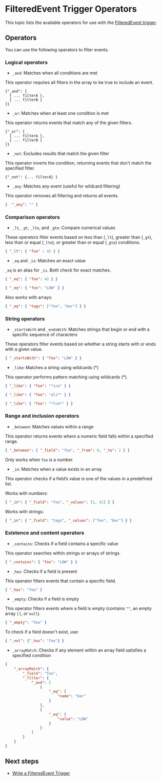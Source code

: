 # FilteredEvent Trigger Operators

This topic lists the available operators for use with the [FilteredEvent trigger](write-filtered-event-trigger.md).

## Operators

You can use the following operators to filter events.

### Logical operators

* `_and`: Matches when all conditions are met

This operator requires all filters in the array to be true to include an event.

```
{"_and": [
  { ... filterA },
  { ... filterB }
]}
```

* `_or`: Matches when at least one condition is met

This operator returns events that match any of the given filters.

```
{"_or": [
  { ... filterA },
  { ... filterB }
]}
```

* `_not`: Excludes results that match the given filter

This operator inverts the condition, returning events that don't match the specified filter.

```
{"_not": {... filterA} }
```

* `_any`: Matches any event (useful for wildcard filtering)

This operator removes all filtering and returns all events.

```json
{  "_any": "" }
```

### Comparison operators

* `_lt`, `_gt`, `_lte`, and `_gte`: Compare numerical values

These operators filter events based on less than (`_lt`), greater than (`_gt`), less than or equal (`_lte`), or greater than or equal (`_gte`) conditions.

```json
{ "_lt": { "foo" : 42 } }
```

* `_eq` and `_is`: Matches an exact value

`_eq` is an alias for `_is`. Both check for exact matches.

```json
{ "_eq": { "foo": 42 } }
```

```json
{ "_eq": { "foo": "LOW" } }
```

Also works with arrays:

```json
{ "_eq": { "tags": ["foo", "bar"] } }
```

### String operators

* `_startsWith` and `_endsWith`: Matches strings that begin or end with a specific sequence of characters

These operators filter events based on whether a string starts with or ends with a given value.

```json
{ "_startsWith": { "foo": "LOW" } }
```

* `_like`: Matches a string using wildcards (*)

This operator performs pattern matching using wildcards (*).

```json
{ "_like": { "foo": "*ice" } }
```

```json
{ "_like": { "foo": "ali*" } }
```

```json
{ "_like": { "foo": "*lce*" } }
```

### Range and inclusion operators

* `_between`: Matches values within a range

This operator returns events where a numeric field falls within a specified range.

```json
{ "_between": { "_field": "foo", "_from": 0, "_to": 2 } }
```

Only works when `foo` is a number.

* `_in`: Matches when a value exists in an array

This operator checks if a field’s value is one of the values in a predefined list.

Works with numbers:

```json
{ "_in": { "_field": "foo", "_values": [1, 42] } }
```

Works with strings:

```json
{ "_in": { "_field": "tags", "_values": ["foo", "bar"] } }
```

### Existence and content operators

* `_contains`: Checks if a field contains a specific value

This operator searches within strings or arrays of strings.

```json
{ "_contains": { "foo": "LOW" } }
```

* `_has`: Checks if a field is present

This operator filters events that contain a specific field.

```json
{ "_has": "foo" }
```

* `_empty`: Checks if a field is empty

This operator filters events where a field is empty (contains `""`, an empty array `[]`, or `null`).

```json
{ "_empty": "foo" }
```

To check if a field doesn't exist, use:

```json
{ "_not": {"_has": "foo"} }
```

* `_arrayMatch`: Checks if any element within an array field satisfies a specified condition

```json
{
    "_arrayMatch": {
        "_field": "foo",
        "_filter": {
            "_and": [
                {
                    "_eq": {
                        "name": "bar"
                    }
                },
                {
                    "_eq": {
                        "value": "LOW"
                    }
                }
            ]
        }
    }
}
```

<h2>Next steps</h2>

* [Write a FilteredEvent Trigger](write-filtered-event-trigger.md)